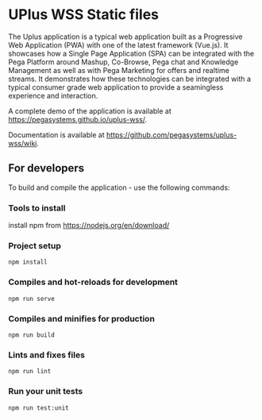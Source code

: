 # UPlus WSS Static files

The Uplus application is a typical web application built as a Progressive Web Application (PWA) with one of the latest framework (Vue.js). It showcases how a Single Page Application (SPA) can be integrated with the Pega Platform around Mashup, Co-Browse, Pega chat and Knowledge Management as well as with Pega Marketing for offers and realtime streams. It demonstrates how these technologies can be integrated with a typical consumer grade web application to provide a seamingless experience and interaction. 

A complete demo of the application is available at https://pegasystems.github.io/uplus-wss/. 

Documentation is available at https://github.com/pegasystems/uplus-wss/wiki.

## For developers

To build and compile the application - use the following commands:

### Tools to install

install npm from https://nodejs.org/en/download/

### Project setup
```
npm install
```

### Compiles and hot-reloads for development
```
npm run serve
```

### Compiles and minifies for production
```
npm run build
```

### Lints and fixes files
```
npm run lint
```

### Run your unit tests
```
npm run test:unit
```

